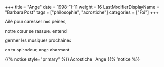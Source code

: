 +++
title = "Ange"
date = 1998-11-11
weight = 16
LastModifierDisplayName = "Barbara Post"
tags = ["philosophie", "acrostiche"]
categories = ["Foi"]
+++

Ailé pour caresser nos peines,

notre cœur se rassure, entend

germer les musiques prochaines

en ta splendeur, ange charmant.

{{% notice style="primary" %}}
Acrostiche : Ange
{{% /notice %}}
